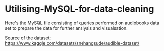 # Utilising-MySQL-for-data-cleaning
Here's the MySQL file consisting of queries performed on audiobooks data set to prepare the data for further analysis and visualsation.

Source of the dataset: https://www.kaggle.com/datasets/snehangsude/audible-dataset/

